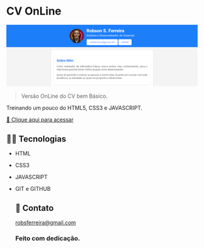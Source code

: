 # CV OnLine

![preview](./.github/preview.png)

>Versão OnLine do CV bem Básico.

Treinando um pouco do HTML5, CSS3 e JAVASCRIPT.

  <a href="https://robsferreira.github.io/cv-online" target="_blank">🔗 Clique aqui para acessar</a>
    

  ## 👨‍💻 Tecnologias 

- HTML
- CSS3
- JAVASCRIPT
- GIT e GITHUB
  
  ## 📧 Contato

  robsferreira@gmail.com

  ### Feito com dedicação.